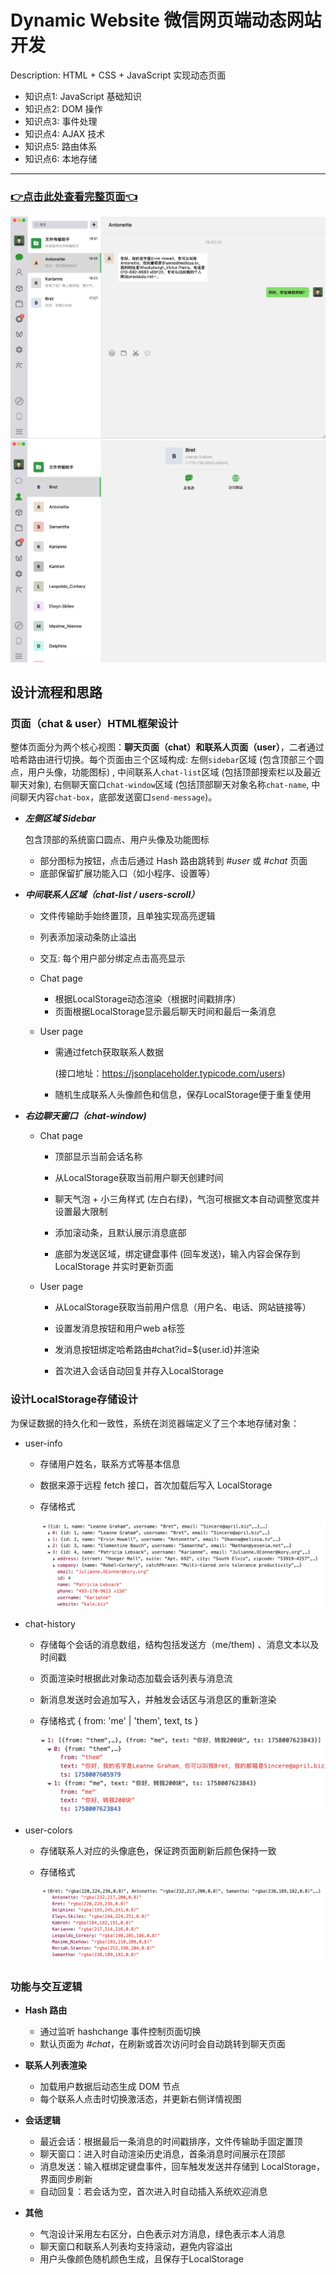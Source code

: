 # Dynamic Website 微信网页端动态网站开发

Description: HTML + CSS + JavaScript 实现动态页面

- 知识点1: JavaScript 基础知识
- 知识点2: DOM 操作
- 知识点3: 事件处理
- 知识点4: AJAX 技术
- 知识点5: 路由体系
- 知识点6: 本地存储

------

### [👉点击此处查看完整页面👈](https://pu515.github.io/Wechat_Dynamic_Website/)

<img src="./image/01.png" alt="01" style="zoom: 50%;" />

<img src="./image/02.png" alt="02" style="zoom:50%;" />



## 设计流程和思路

### **页面（chat & user）HTML框架设计**

​	整体页面分为两个核心视图：**聊天页面（chat）和联系人页面（user）**，二者通过哈希路由进行切换。每个页面由三个区域构成: 左侧`sidebar`区域 (包含顶部三个圆点，用户头像，功能图标) , 中间联系人`chat-list`区域 (包括顶部搜索栏以及最近聊天对象), 右侧聊天窗口`chat-window`区域 (包括顶部聊天对象名称`chat-name`, 中间聊天内容`chat-box`，底部发送窗口`send-message`)。

- ***左侧区域 Sidebar***

  包含顶部的系统窗口圆点、用户头像及功能图标

  - 部分图标为按钮，点击后通过 Hash 路由跳转到 *#user* 或 *#chat* 页面
  - 底部保留扩展功能入口（如小程序、设置等）

- ***中间联系人区域（chat-list / users-scroll）***

  - 文件传输助手始终置顶，且单独实现高亮逻辑

  - 列表添加滚动条防止溢出

  - 交互: 每个用户部分绑定点击高亮显示

  - Chat page
    - 根据LocalStorage动态渲染（根据时间戳排序）
    - 页面根据LocalStorage显示最后聊天时间和最后一条消息

  - User page
    - 需通过fetch获取联系人数据   
    
      (接口地址：https://jsonplaceholder.typicode.com/users)
    
    - 随机生成联系人头像颜色和信息，保存LocalStorage便于重复使用

- ***右边聊天窗口（chat-window)***

  - Chat page

    - 顶部显示当前会话名称
    - 从LocalStorage获取当前用户聊天创建时间

    - 聊天气泡 + 小三角样式 (左白右绿)，气泡可根据文本自动调整宽度并设置最大限制

    - 添加滚动条，且默认展示消息底部

    - 底部为发送区域，绑定键盘事件 (回车发送)，输入内容会保存到 LocalStorage 并实时更新页面

  - User page

    - 从LocalStorage获取当前用户信息（用户名、电话、网站链接等）

    - 设置发消息按钮和用户web a标签

    - 发消息按钮绑定哈希路由\#chat?id=${user.id}并渲染

    - 首次进入会话自动回复并存入LocalStorage




### **设计LocalStorage存储设计**

为保证数据的持久化和一致性，系统在浏览器端定义了三个本地存储对象：

- user-info

  - 存储用户姓名，联系方式等基本信息

  - 数据来源于远程 fetch 接口，首次加载后写入 LocalStorage

  - 存储格式

    ![user-info ](./image/user-info.png)

- chat-history 

  - 存储每个会话的消息数组，结构包括发送方（me/them) 、消息文本以及时间戳
  - 页面渲染时根据此对象动态加载会话列表与消息流
  - 新消息发送时会追加写入，并触发会话区与消息区的重新渲染

  - 存储格式 { from: 'me' | 'them', text, ts }

    ![chat-history ](./image/chat-history.png)

- user-colors

  - 存储联系人对应的头像底色，保证跨页面刷新后颜色保持一致

  - 存储格式

    ![user-colors](./image/user-colors.png)



### **功能与交互逻辑**

- **Hash 路由**
  - 通过监听 hashchange 事件控制页面切换
  - 默认页面为 *#chat*，在刷新或首次访问时会自动跳转到聊天页面
  
- **联系人列表渲染**

  - 加载用户数据后动态生成 DOM 节点
  - 每个联系人点击时切换激活态，并更新右侧详情视图

- **会话逻辑**

  - 最近会话：根据最后一条消息的时间戳排序，文件传输助手固定置顶
  - 聊天窗口：进入时自动渲染历史消息，首条消息时间展示在顶部
  - 消息发送：输入框绑定键盘事件，回车触发发送并存储到 LocalStorage，界面同步刷新
  - 自动回复：若会话为空，首次进入时自动插入系统欢迎消息

- **其他**

  - 气泡设计采用左右区分，白色表示对方消息，绿色表示本人消息
  - 聊天窗口和联系人列表均支持滚动，避免内容溢出
  - 用户头像颜色随机颜色生成，且保存于LocalStorage
